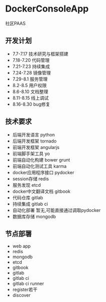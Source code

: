 # DockerConsoleApp

社区PAAS

## 开发计划

- 7.7-7.17 技术研究与框架搭建
- 7.18-7.20 代码管理
- 7.21-7.23 持续集成
- 7.24-7.28 镜像管理
- 7.29-8.1 服务管理
- 8.2-8.5 用户权限
- 8.6-8.10 文档整理
- 8.11-8.15 线上调试
- 8.16-8.30 bug修复

## 技术要求

- 后端开发语言 python
- 后端开发框架 tornado
- 前端开发框架 angularjs
- 前端脚手架工具 yo
- 前端自动化构建 bower grunt
- 前端自动化测试工具 karma
- docker应用程序接口 pydocker
- session存储 redis
- 服务发现 etcd
- docker中文翻译文档 gitbook
- 代码仓库 gitlab
- 持续集成 gitlab ci
- 自动化部署 暂无,可能直接通过调取pydocker
- 数据库存储 mongodb

## 节点部署

- web app
- redis
- mongodb
- etcd
- gitbook
- gitlab
- gitlab ci
- gitlab ci runner
- register若干
- discover

